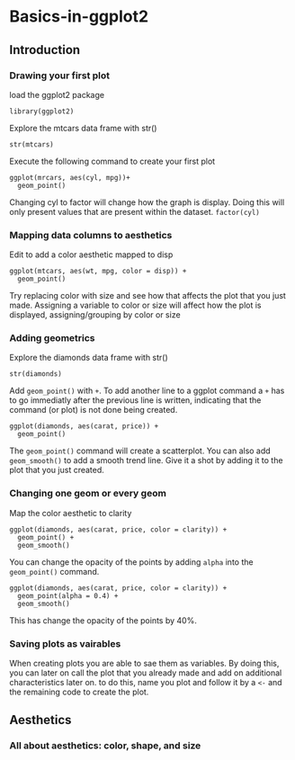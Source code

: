# Basics-in-ggplot2

## Introduction

### Drawing your first plot
load the ggplot2 package
```
library(ggplot2)
```
Explore the mtcars data frame with str()
```
str(mtcars)
```
Execute the following command to create your first plot
```
ggplot(mrcars, aes(cyl, mpg))+
  geom_point()
```
Changing cyl to factor will change how the graph is display. Doing this will only present values that are present within the dataset.
```factor(cyl)```
### Mapping data columns to aesthetics
Edit to add a color aesthetic mapped to disp
```
ggplot(mtcars, aes(wt, mpg, color = disp)) +
  geom_point()
```
Try replacing color with size and see how that affects the plot that you just made. Assigning a variable to color or size will affect how the plot is displayed, assigning/grouping by color or size

### Adding geometrics
Explore the diamonds data frame with str()
```
str(diamonds)
```
Add ```geom_point()``` with ```+```. To add another line to a ggplot command a ```+``` has to go immediatly after the previous line is written, indicating that the command (or plot) is not done being created.
```
ggplot(diamonds, aes(carat, price)) +
  geom_point()
```
The ```geom_point()``` command will create a scatterplot. You can also add ```geom_smooth()``` to add a smooth trend line. Give it a shot by adding it to the plot that you just created.

### Changing one geom or every geom
Map the color aesthetic to clarity
```
ggplot(diamonds, aes(carat, price, color = clarity)) +
  geom_point() +
  geom_smooth()
```
You can change the opacity of the points by adding ```alpha``` into the ```geom_point()``` command.
```
ggplot(diamonds, aes(carat, price, color = clarity)) +
  geom_point(alpha = 0.4) +
  geom_smooth()
```
This has change the opacity of the points by 40%.

### Saving plots as vairables
When creating plots you are able to sae them as variables. By doing this, you can later on call the plot that you already made and add on additional characteristics later on. to do this, name you plot and follow it by a ```<-``` and the remaining code to create the plot.

## Aesthetics

### All about aesthetics: color, shape, and size

